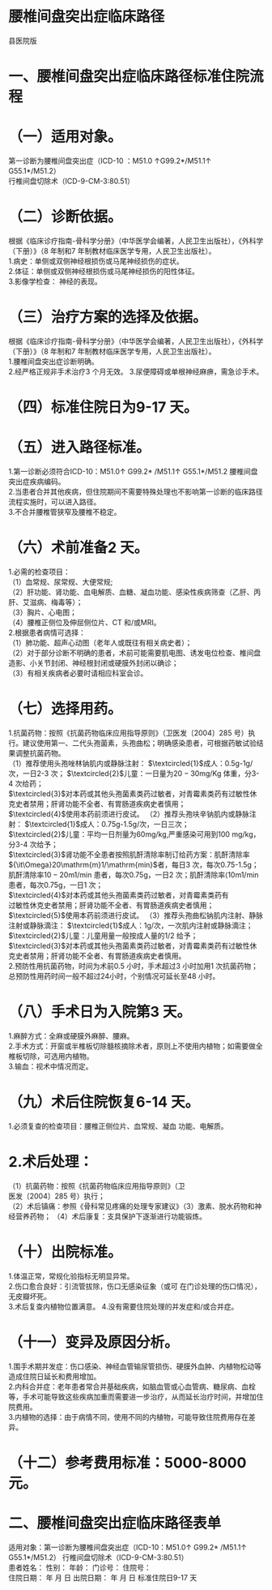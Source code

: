# 腰椎间盘突出症临床路径  
县医院版  
# 一、腰椎间盘突出症临床路径标准住院流程  
# （一）适用对象。  
第一诊断为腰椎间盘突出症（ICD-10 ：M51.0 ↑G99.2\*/M51.1↑ G55.1\*/M51.2）  
行椎间盘切除术（ICD-9-CM-3:80.51）  
# （二）诊断依据。  
根据《临床诊疗指南-骨科学分册》（中华医学会编著，人民卫生出版社），《外科学（下册）》（8 年制和7 年制教材临床医学专用，人民卫生出版社）。  
1.病史：单侧或双侧神经根损伤或马尾神经损伤的症状。  
2.体征：单侧或双侧神经根损伤或马尾神经损伤的阳性体征。  
3.影像学检查： 神经的表现。  
# （三）治疗方案的选择及依据。  
根据《临床诊疗指南-骨科学分册》（中华医学会编著，人民卫生出版社），《外科学（下册）》（8 年制和7 年制教材临床医学专用，人民卫生出版社）。  
1.腰椎间盘突出症诊断明确。  
2.经严格正规非手术治疗3 个月无效。 3.尿便障碍或单根神经麻痹，需急诊手术。  
# （四）标准住院日为9-17 天。  
# （五）进入路径标准。  
1.第一诊断必须符合ICD-10：M51.0↑ G99.2\* /M51.1↑ G55.1\*/M51.2 腰椎间盘突出症疾病编码。  
2.当患者合并其他疾病，但住院期间不需要特殊处理也不影响第一诊断的临床路径流程实施时，可以进入路径。  
3.不合并腰椎管狭窄及腰椎不稳定。  
# （六）术前准备2 天。  
1.必需的检查项目：  
（1）血常规、尿常规、大便常规;  
（2）肝功能、肾功能、血电解质、血糖、凝血功能、感染性疾病筛查（乙肝、丙肝、艾滋病、梅毒等）；  
（3）胸片、心电图；  
（4）腰椎正侧位及伸屈侧位片、CT 和/或MRI。  
2.根据患者病情可选择：  
（1）肺功能、超声心动图（老年人或既往有相关病史者）；  
（2）对于部分诊断不明确的患者，术前可能需要肌电图、诱发电位检查、椎间盘造影、小关节封闭、神经根封闭或硬膜外封闭以确诊；  
（3）有相关疾病者必要时请相应科室会诊。  
# （七）选择用药。  
1.抗菌药物：按照《抗菌药物临床应用指导原则》（卫医发〔2004〕285 号）执行。建议使用第一、二代头孢菌素，头孢曲松；明确感染患者，可根据药敏试验结果调整抗菌药物。  
（1）推荐使用头孢唑林钠肌内或静脉注射： $\textcircled{1}$成人：0.5g-1g/次，一日2-3 次； $\textcircled{2}$儿童：一日量为$20{-}30\mathrm{mg/Kg}$ 体重，分3-4 次给药；  
$\textcircled{3}$对本药或其他头孢菌素类药过敏者，对青霉素类药有过敏性休克史者禁用；肝肾功能不全者、有胃肠道疾病史者慎用；  
$\textcircled{4}$使用本药前须进行皮试。 （2）推荐头孢呋辛钠肌内或静脉注射： $\textcircled{1}$成人：0.75g-1.5g/次，一日三次；  
$\textcircled{2}$儿童：平均一日剂量为60mg/kg,严重感染可用到100 mg/kg，分3-4 次给予；  
$\textcircled{3}$肾功能不全患者按照肌酐清除率制订给药方案：肌酐清除率${\it\Omega}20\mathrm{m}1/\mathrm{min}$者，每日3 次，每次0.75-1.5g；肌酐清除率$10{-}20\mathrm{m}1/\mathrm{min}$ 患者，每次0.75g，一日2 次；肌酐清除率$\mathrm{\langle10m1/min}$ 患者，每次0.75g，一日1 次；  
$\textcircled{4}$对本药或其他头孢菌素类药过敏者，对青霉素类药有  
过敏性休克史者禁用；肝肾功能不全者、有胃肠道疾病史者慎用；  
$\textcircled{5}$使用本药前须进行皮试。 （3）推荐头孢曲松钠肌内注射、静脉注射或静脉滴注： $\textcircled{1}$成人：1g/次，一次肌内注射或静脉滴注； $\textcircled{2}$儿童：儿童用量一般按成人量的1/2 给予；  
$\textcircled{3}$对本药或其他头孢菌素类药过敏者，对青霉素类药有过敏性休克史者禁用；肝肾功能不全者、有胃肠道疾病史者慎用。  
2.预防性用抗菌药物，时间为术前0.5 小时，手术超过3 小时加用1 次抗菌药物；总预防性用药时间一般不超过24小时，个别情况可延长至48 小时。  
# （八）手术日为入院第3 天。  
1.麻醉方式：全麻或硬膜外麻醉、腰麻。  
2.手术方式：开窗或半椎板切除髓核摘除术者，原则上不使用内植物；如需要做全椎板切除，可选用内植物。  
3.输血：视术中情况而定。  
# （九）术后住院恢复6-14 天。  
1.必须复查的检查项目：腰椎正侧位片、血常规、凝血 功能、电解质。  
# 2.术后处理：  
（1）抗菌药物：按照《抗菌药物临床应用指导原则》（卫  
医发〔2004〕285 号）执行；  
（2）术后镇痛：参照《骨科常见疼痛的处理专家建议》（3）激素、脱水药物和神经营养药物； （4）术后康复：支具保护下逐渐进行功能锻炼。  
# （十）出院标准。  
1.体温正常，常规化验指标无明显异常。  
2.伤口愈合良好：引流管拔除，伤口无感染征象（或可 在门诊处理的伤口情况），无皮瓣坏死。  
3.术后复查内植物位置满意。 4.没有需要住院处理的并发症和/或合并症。  
# （十一）变异及原因分析。  
1.围手术期并发症：伤口感染、神经血管输尿管损伤、硬膜外血肿、内植物松动等造成住院日延长和费用增加。  
2.内科合并症：老年患者常合并基础疾病，如脑血管或心血管病、糖尿病、血栓等，手术可能导致这些疾病加重而需要进一步治疗，从而延长治疗时间，并增加住院费用。  
3.内植物的选择：由于病情不同，使用不同的内植物，可能导致住院费用存在差异。  
# （十二）参考费用标准：5000-8000 元。  
# 二、腰椎间盘突出症临床路径表单  
适用对象：第一诊断为腰椎间盘突出症（ICD-10：M51.0↑ G99.2\* /M51.1↑ G55.1\*/M51.2） 行椎间盘切除术（ICD-9-CM-3:80.51）  
患者姓名：        性别：     年龄：     门诊号：        住院号：  
住院日期：     年  月  日     出院日期：    年  月  日   标准住院日9-17 天  
